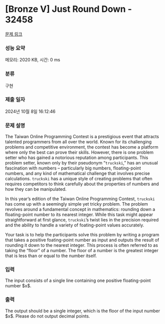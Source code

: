# [Bronze V] Just Round Down - 32458 

[문제 링크](https://www.acmicpc.net/problem/32458) 

### 성능 요약

메모리: 2020 KB, 시간: 0 ms

### 분류

구현

### 제출 일자

2024년 10월 8일 16:12:46

### 문제 설명

<p>The Taiwan Online Programming Contest is a prestigious event that attracts talented programmers from all over the world. Known for its challenging problems and competitive environment, the contest has become a platform where only the best can prove their skills. However, there is one problem setter who has gained a notorious reputation among participants. This problem setter, known only by their pseudonym “<code>truckski</code>,” has an unusual fascination with numbers – particularly big numbers, floating-point numbers, and any kind of mathematical challenge that involves precise calculations. <code>truckski</code> has a unique style of creating problems that often requires competitors to think carefully about the properties of numbers and how they can be manipulated.</p>

<p>In this year’s edition of the Taiwan Online Programming Contest, <code>truckski</code> has come up with a seemingly simple yet tricky problem. The problem revolves around a fundamental concept in mathematics: rounding down a floating-point number to its nearest integer. While this task might appear straightforward at first glance, <code>truckski</code>’s twist lies in the precision required and the ability to handle a variety of foating-point values accurately.</p>

<p>Your task is to help the participants solve this problem by writing a program that takes a positive foating-point number as input and outputs the result of rounding it down to the nearest integer. This process is often referred to as taking the “floor” of a number. The floor of a number is the greatest integer that is less than or equal to the number itself.</p>

### 입력 

 <p>The input consists of a single line containing one positive floating-point number $x$.</p>

### 출력 

 <p>The output should be a single integer, which is the floor of the input number $x$. Please do not output decimal points.</p>

